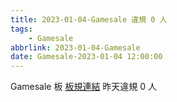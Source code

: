 ```yaml
---
title: 2023-01-04-Gamesale 違規 0 人
tags:
    - Gamesale
abbrlink: 2023-01-04-Gamesale
date: Gamesale-2023-01-04 12:00:00
---
```

Gamesale 板 [板規連結](https://www.ptt.cc/bbs/Gossiping/M.1637425085.A.07D.html)
昨天違規 0 人
